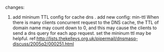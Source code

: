 changes:
1. add mininum TTL config for cache dns . 
   add new config: min-ttl
   When there is many clients concurrent request to the DNS cache, the TTL of domain name may count down to 0, and this may cause the clients to send a dns query for each app request. set the mininum ttl may be helpful.
   ref:http://lists.thekelleys.org.uk/pipermail/dnsmasq-discuss/2005q2/000251.html




